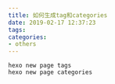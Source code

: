 ```yaml
---
title: 如何生成tag和categories
date: 2019-02-17 12:37:23
tags:
categories:
- others
---
```

```
hexo new page tags
hexo new page categories
```

